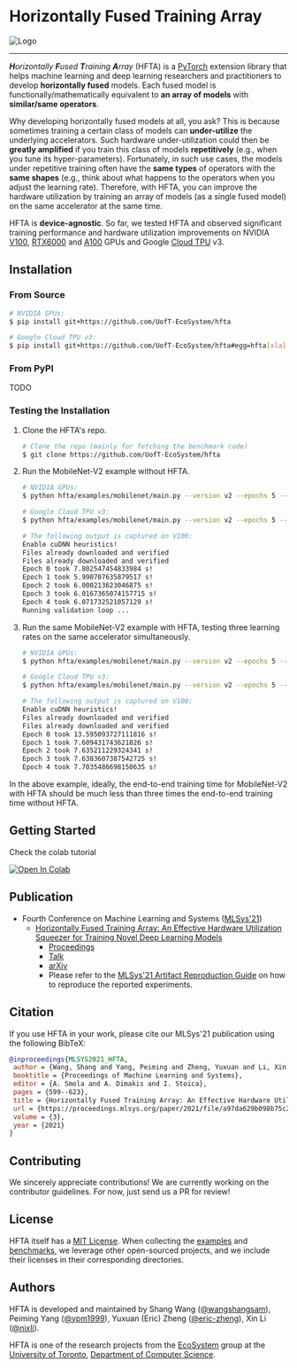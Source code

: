 # Horizontally Fused Training Array

![Logo](/docs/images/intro.gif "Horizontally Fused Training Array")

--------------------------------------------------------------------------------

_**H**orizontally **F**used **T**raining **A**rray_ (HFTA) is a
[PyTorch](https://pytorch.org/) extension library that helps machine learning
and deep learning researchers and practitioners to develop **horizontally
fused** models. Each fused model is functionally/mathematically equivalent to
**an array of models** with **similar/same operators**.

Why developing horizontally fused models at all, you ask? This is because
sometimes training a certain class of models can **under-utilize** the
underlying accelerators. Such hardware under-utilization could then be **greatly
amplified** if you train this class of models **repetitively** (e.g., when you
tune its hyper-parameters). Fortunately, in such use cases, the models under
repetitive training often have the **same types** of operators with the **same
shapes** (e.g., think about what happens to the operators when you adjust the
learning rate). Therefore, with HFTA, you can improve the hardware utilization
by training an array of models (as a single fused model) on the same accelerator
at the same time.

HFTA is **device-agnostic**. So far, we tested HFTA and observed significant
training performance and hardware utilization improvements on NVIDIA
[V100](https://www.nvidia.com/en-us/data-center/v100/),
[RTX6000](https://www.nvidia.com/en-us/design-visualization/quadro/rtx-6000/)
and [A100](https://www.nvidia.com/en-us/data-center/a100/) GPUs and Google
[Cloud TPU](https://cloud.google.com/tpu) v3.

## Installation

### From Source

```bash
# NVIDIA GPUs:
$ pip install git+https://github.com/UofT-EcoSystem/hfta

# Google Cloud TPU v3:
$ pip install git+https://github.com/UofT-EcoSystem/hfta#egg=hfta[xla]
```

### From PyPI

TODO

### Testing the Installation

1. Clone the HFTA's repo.

    ```bash
    # Clone the repo (mainly for fetching the benchmark code)
    $ git clone https://github.com/UofT-EcoSystem/hfta
    ```

2. Run the MobileNet-V2 example without HFTA.

    ```bash
    # NVIDIA GPUs:
    $ python hfta/examples/mobilenet/main.py --version v2 --epochs 5 --amp --eval --dataset cifar10 --device cuda --lr 0.01

    # Google Cloud TPU v3:
    $ python hfta/examples/mobilenet/main.py --version v2 --epochs 5 --amp --eval --dataset cifar10 --device xla --lr 0.01

    # The following output is captured on V100:
    Enable cuDNN heuristics!
    Files already downloaded and verified
    Files already downloaded and verified
    Epoch 0 took 7.802547454833984 s!
    Epoch 1 took 5.990707635879517 s!
    Epoch 2 took 6.000213623046875 s!
    Epoch 3 took 6.0167365074157715 s!
    Epoch 4 took 6.071732521057129 s!
    Running validation loop ...
    ```

3. Run the same MobileNet-V2 example with HFTA, testing three learning rates on
   the same accelerator simultaneously.

    ```bash
    # NVIDIA GPUs:
    $ python hfta/examples/mobilenet/main.py --version v2 --epochs 5 --amp --eval --dataset cifar10 --device cuda --lr 0.01 0.03 0.1 --hfta

    # Google Cloud TPU v3:
    $ python hfta/examples/mobilenet/main.py --version v2 --epochs 5 --amp --eval --dataset cifar10 --device xla --lr 0.01 0.03 0.1 --hfta

    # The following output is captured on V100:
    Enable cuDNN heuristics!
    Files already downloaded and verified
    Files already downloaded and verified
    Epoch 0 took 13.595093727111816 s!
    Epoch 1 took 7.609431743621826 s!
    Epoch 2 took 7.635211229324341 s!
    Epoch 3 took 7.6383607387542725 s!
    Epoch 4 took 7.7035486698150635 s!
    ```

In the above example, ideally, the end-to-end training time for MobileNet-V2
with HFTA should be much less than three times the end-to-end training time
without HFTA.

## Getting Started

Check the colab tutorial

[![Open In Colab](https://colab.research.google.com/assets/colab-badge.svg)](https://colab.research.google.com/github/UofT-EcoSystem/hfta/blob/main/docs/HFTA_PyTorch_Tutorial.ipynb)

## Publication

- Fourth Conference on Machine Learning and Systems
  ([MLSys'21](https://mlsys.org/))
  - [Horizontally Fused Training Array: An Effective Hardware Utilization
    Squeezer for Training Novel Deep Learning Models](https://mlsys.org/virtual/2021/oral/1610)
    - [Proceedings](https://proceedings.mlsys.org/paper/2021/hash/a97da629b098b75c294dffdc3e463904-Abstract.html)
    - [Talk](https://youtu.be/zJ5UUb0J9tI)
    - [arXiv](https://arxiv.org/abs/2102.02344)
    - Please refer to the [MLSys'21 Artifact Reproduction Guide](docs/mlsys21/README.md)
      on how to reproduce the reported experiments.

## Citation

If you use HFTA in your work, please cite our MLSys'21 publication using the
following BibTeX:

```BibTeX
@inproceedings{MLSYS2021_HFTA,
 author = {Wang, Shang and Yang, Peiming and Zheng, Yuxuan and Li, Xin and Pekhimenko, Gennady},
 booktitle = {Proceedings of Machine Learning and Systems},
 editor = {A. Smola and A. Dimakis and I. Stoica},
 pages = {599--623},
 title = {Horizontally Fused Training Array: An Effective Hardware Utilization Squeezer for Training Novel Deep Learning Models},
 url = {https://proceedings.mlsys.org/paper/2021/file/a97da629b098b75c294dffdc3e463904-Paper.pdf},
 volume = {3},
 year = {2021}
}
```

## Contributing

We sincerely appreciate contributions! We are currently working on the
contributor guidelines. For now, just send us a PR for review!

## License

HFTA itself has a [MIT License](LICENSE). When collecting the [examples](examples/)
and [benchmarks](benchmarks/), we leverage other open-sourced projects, and we
include their licenses in their corresponding directories.

## Authors

HFTA is developed and maintained by Shang Wang ([@wangshangsam](https://github.com/wangshangsam)),
Peiming Yang ([@ypm1999](https://github.com/ypm1999)), Yuxuan (Eric) Zheng
([@eric-zheng](https://github.com/eric-zheng)), Xin Li ([@nixli](https://github.com/nixli)).

HFTA is one of the research projects from the [EcoSystem](https://www.cs.toronto.edu/ecosystem/)
group at the [University of Toronto](https://www.utoronto.ca/), [Department of
Computer Science](https://web.cs.toronto.edu/).
